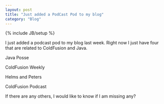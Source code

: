 ```yaml
---
layout: post
title: "Just added a PodCast Pod to my blog"
category: "Blog"
---
```

{% include JB/setup %}

I just added a podcast pod to my blog last week. Right now I just have four that are related to ColdFusion and Java.

Java Posse

ColdFusion Weekly

Helms and Peters

ColdFusion Podcast

If there are any others, I would like to know if I am missing any?